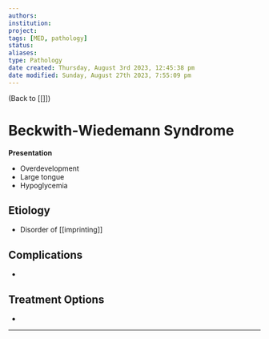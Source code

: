 ```yaml
---
authors: 
institution: 
project: 
tags: [MED, pathology]
status: 
aliases: 
type: Pathology
date created: Thursday, August 3rd 2023, 12:45:38 pm
date modified: Sunday, August 27th 2023, 7:55:09 pm
---
```


(Back to [[]])

# Beckwith-Wiedemann Syndrome

**Presentation**
- Overdevelopment
- Large tongue
- Hypoglycemia

## Etiology
- Disorder of [[imprinting]]

## Complications
- 

## Treatment Options
- 

---
